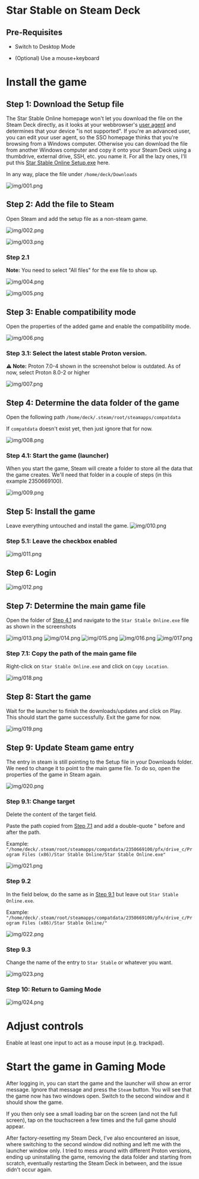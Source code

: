 # Star Stable on Steam Deck

## Pre-Requisites

- Switch to Desktop Mode

- (Optional) Use a mouse+keyboard

# Install the game

## Step 1: Download the Setup file

The Star Stable Online homepage won't let you download the file on the Steam Deck directly, as it looks at your webbrowser's [user agent](https://developer.mozilla.org/en-US/docs/Web/HTTP/Headers/User-Agent) and determines that your device "is not supported". If you're an advanced user, you can edit your user agent, so the SSO homepage thinks that you're browsing from a Windows computer. Otherwise you can download the file from another Windows computer and copy it onto your Steam Deck using a thumbdrive, external drive, SSH, etc. you name it. For all the lazy ones, I'll put this [Star Stable Online Setup.exe](https://link.pinguincloud.de/sso) here.

In any way, place the file under `/home/deck/Downloads`

![img/001.png](img/001.png)

## Step 2: Add the file to Steam

Open Steam and add the setup file as a non-steam game.

![img/002.png](img/002.png)

![img/003.png](img/003.png)

### Step 2.1

**Note:** You need to select "All files" for the exe file to show up.

![img/004.png](img/004.png)

![img/005.png](img/005.png)

## Step 3: Enable compatibility mode

Open the properties of the added game and enable the compatibility mode.

![img/006.png](img/006.png)

### Step 3.1: Select the latest stable Proton version.

**⚠️ Note:** Proton 7.0-4 shown in the screenshot below is outdated. As of now, select Proton 8.0-2 or higher

![img/007.png](img/007.png)

## Step 4: Determine the data folder of the game

Open the following path `/home/deck/.steam/root/steamapps/compatdata`

If `compatdata` doesn't exist yet, then just ignore that for now.

![img/008.png](img/008.png)

### Step 4.1: Start the game (launcher)

When you start the game, Steam will create a folder to store all the data that the game creates. We'll need that folder in a couple of steps (in this example 2350669100).

![img/009.png](img/009.png)

## Step 5: Install the game

Leave everything untouched and install the game.
![img/010.png](img/010.png)

### Step 5.1: Leave the checkbox enabled
![img/011.png](img/011.png)

## Step 6: Login
![img/012.png](img/012.png)

## Step 7: Determine the main game file

Open the folder of [Step 4.1](#step-41-start-the-game) and navigate to the `Star Stable Online.exe` file as shown in the screenshots

![img/013.png](img/013.png)
![img/014.png](img/014.png)
![img/015.png](img/015.png)
![img/016.png](img/016.png)
![img/017.png](img/017.png)

### Step 7.1: Copy the path of the main game file

Right-click on `Star Stable Online.exe` and click on `Copy Location`.

![img/018.png](img/018.png)

## Step 8: Start the game

Wait for the launcher to finish the downloads/updates and click on Play. This should start the game successfully. Exit the game for now.

![img/019.png](img/019.png)

## Step 9: Update Steam game entry

The entry in steam is still pointing to the Setup file in your Downloads folder. We need to change it to point to the main game file. To do so, open the properties of the game in Steam again.

![img/020.png](img/020.png)

### Step 9.1: Change target

Delete the content of the target field.

Paste the path copied from [Step 7.1](#step-71-copy-the-path-of-the-main-game-file) and add a double-quote " before and after the path.

Example: `"/home/deck/.steam/root/steamapps/compatdata/2350669100/pfx/drive_c/Program Files (x86)/Star Stable Online/Star Stable Online.exe"`

![img/021.png](img/021.png)

### Step 9.2

In the field below, do the same as in [Step 9.1](#step-91-change-target) but leave out `Star Stable Online.exe`.

Example: `"/home/deck/.steam/root/steamapps/compatdata/2350669100/pfx/drive_c/Program Files (x86)/Star Stable Online/"`

![img/022.png](img/022.png)

### Step 9.3

Change the name of the entry to `Star Stable` or whatever you want.

![img/023.png](img/023.png)

### Step 10: Return to Gaming Mode

![img/024.png](img/024.png)


# Adjust controls

Enable at least one input to act as a mouse input (e.g. trackpad).

# Start the game in Gaming Mode

After logging in, you can start the game and the launcher will show an error message. Ignore that message and press the `Steam` button. You will see that the game now has two windows open. Switch to the second window and it should show the game.

If you then only see a small loading bar on the screen (and not the full screen), tap on the touchscreen a few times and the full game should appear.

After factory-resetting my Steam Deck, I've also encountered an issue, where switching to the second window did nothing and left me with the launcher window only. I tried to mess around with different Proton versions, ending up uninstalling the game, removing the data folder and starting from scratch, eventually restarting the Steam Deck in between, and the issue didn't occur again.
